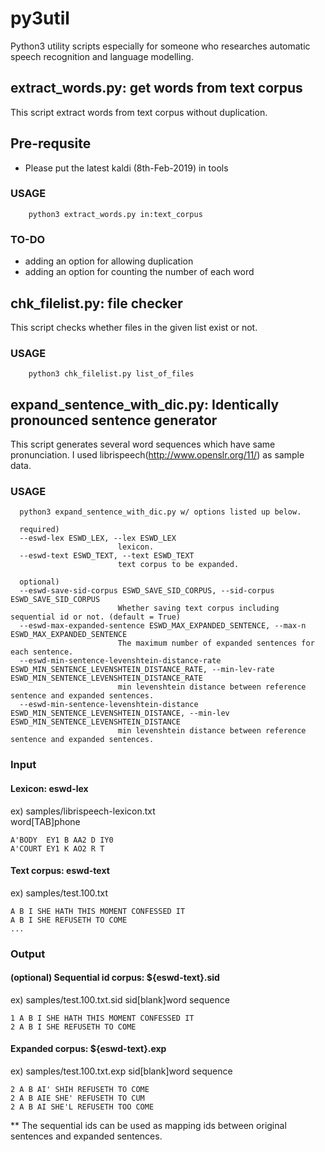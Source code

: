 # py3util
Python3 utility scripts especially for someone who researches automatic speech recognition and language modelling.

## extract_words.py: get words from text corpus
This script extract words from text corpus without duplication.

## Pre-requsite
- Please put the latest kaldi (8th-Feb-2019) in tools

### USAGE
```
	python3 extract_words.py in:text_corpus
```

### TO-DO
- adding an option for allowing duplication
- adding an option for counting the number of each word

## chk_filelist.py: file checker
This script checks whether files in the given list exist or not.

### USAGE
```
	python3 chk_filelist.py list_of_files
```

## expand_sentence_with_dic.py: Identically pronounced sentence generator
This script generates several word sequences which have same pronunciation.
I used librispeech(http://www.openslr.org/11/) as sample data.   

### USAGE
```
  python3 expand_sentence_with_dic.py w/ options listed up below.
  
  required)
  --eswd-lex ESWD_LEX, --lex ESWD_LEX
                        lexicon.
  --eswd-text ESWD_TEXT, --text ESWD_TEXT
                        text corpus to be expanded.
  
  optional)             
  --eswd-save-sid-corpus ESWD_SAVE_SID_CORPUS, --sid-corpus ESWD_SAVE_SID_CORPUS
                        Whether saving text corpus including sequential id or not. (default = True)
  --eswd-max-expanded-sentence ESWD_MAX_EXPANDED_SENTENCE, --max-n ESWD_MAX_EXPANDED_SENTENCE
                        The maximum number of expanded sentences for each sentence.
  --eswd-min-sentence-levenshtein-distance-rate ESWD_MIN_SENTENCE_LEVENSHTEIN_DISTANCE_RATE, --min-lev-rate ESWD_MIN_SENTENCE_LEVENSHTEIN_DISTANCE_RATE
                        min levenshtein distance between reference sentence and expanded sentences.
  --eswd-min-sentence-levenshtein-distance ESWD_MIN_SENTENCE_LEVENSHTEIN_DISTANCE, --min-lev ESWD_MIN_SENTENCE_LEVENSHTEIN_DISTANCE
                        min levenshtein distance between reference sentence and expanded sentences.                     
```                        

### Input
#### Lexicon: eswd-lex
ex) samples/librispeech-lexicon.txt  
word[TAB]phone
```
A'BODY  EY1 B AA2 D IY0
A'COURT EY1 K AO2 R T
```
#### Text corpus: eswd-text
ex) samples/test.100.txt
```
A B I SHE HATH THIS MOMENT CONFESSED IT
A B I SHE REFUSETH TO COME
...
```

### Output
#### (optional) Sequential id corpus: ${eswd-text}.sid
ex) samples/test.100.txt.sid
sid[blank]word sequence
```
1 A B I SHE HATH THIS MOMENT CONFESSED IT
2 A B I SHE REFUSETH TO COME
```
#### Expanded corpus: ${eswd-text}.exp
ex) samples/test.100.txt.exp
sid[blank]word sequence  
```
2 A B AI' SHIH REFUSETH TO COME
2 A B AIE SHE' REFUSETH TO CUM
2 A B AI SHE'L REFUSETH TOO COME
```
** The sequential ids can be used as mapping ids between original sentences and expanded sentences.
